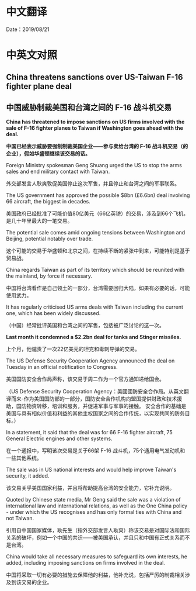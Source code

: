 # 中文翻译

Date：2019/08/21

# 中英文对照

## China threatens sanctions over US-Taiwan F-16 fighter plane deal

## 中国威胁制裁美国和台湾之间的 F-16 战斗机交易

<b>China has threatened to impose sanctions on US firms involved with the sale of F-16 fighter planes to Taiwan if Washington goes ahead with the deal.</b>

<b>中国已经表示威胁要强制制裁美国企业——参与卖给台湾的 F-16 战斗机交易（的企业），假如华盛顿继续该交易的话。</b>

Foreign Ministry spokesman Geng Shuang urged the US to stop the arms sales and end military contact with Taiwan.

外交部发言人耿爽敦促美国停止这次军售，并且停止和台湾之间的军事联系。

The US government has approved the possible $8bn (£6.6bn) deal involving 66 aircraft, the biggest in decades.

美国政府已经批准了可能价值80亿美元（66亿英镑）的交易，涉及到66个飞机，是几十年里最大的一笔交易。

The potential sale comes amid ongoing tensions between Washington and Beijing, potential notably over trade.

这个可能的交易于华盛顿和北京之间，在持续不断的紧张中到来，可能特别是基于贸易战。

China regards Taiwan as part of its territory which should be reunited with the mainland, by force if necessary.

中国将台湾看作是自己领土的一部分，台湾需要回归大陆，如果有必要的话，可能使用武力。

It has regularly criticised US arms deals with Taiwan including the current one, which has been widely discussed.

（中国）经常批评美国和台湾之间的军售，包括被广泛讨论的这一次。

<b>Last month it condemned a $2.2bn deal for tanks and Stinger missiles.</b>

上个月，他谴责了一次22亿美元的坦克和毒刺导弹的交易。

The US Defense Security Cooperation Agency announced the deal on Tuesday in an official notification to Congress.

美国国防安全合作局声称，该交易于周二作为一个官方通知递给国会。

（US Defense Security Cooperation Agency：美國國防安全合作局。从英文翻译而来-作为美国国防部的一部分，国防安全合作机构向盟国提供财政和技术援助，国防物资转移，培训和服务，并促进军事与军事的接触。 安全合作的基础是美国与具有相似价值和利益的其他主权国家之间的合作传统，以实现共同的防务目标。）

In a statement, it said that the deal was for 66 F-16 fighter aircraft, 75 General Electric engines and other systems.

在一个通报中，写明该次交易是关于66架 F-16 战斗机，75个通用电气发动机和一些其他系统。

The sale was in US national interests and would help improve Taiwan's security, it added.

该交易关乎美国国家利益，并且将帮助提高台湾的安全能力，它补充说明。

Quoted by Chinese state media, Mr Geng said the sale was a violation of international law and international relations, as well as the One China policy - under which the US recognises and has only formal ties with China and not Taiwan.

引用自中国国家媒体，耿先生（指外交部发言人耿爽）称该交易是对国际法和国际关系的破坏，例如一个中国的共识——被美国承认，并且只和中国有正式关系而不是台湾。

China would take all necessary measures to safeguard its own interests, he added, including imposing sanctions on firms involved in the deal.

中国将采取一切有必要的措施去保障他的利益，他补充说，包括严厉的制裁相关涉及到该交易的企业。